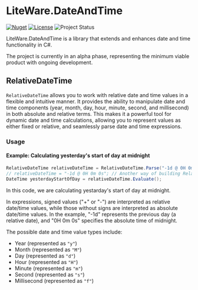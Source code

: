 # LiteWare.DateAndTime

[![Nuget](https://img.shields.io/nuget/v/LiteWare.DateAndTime)](https://www.nuget.org/packages/LiteWare.DateAndTime)
[![License](https://img.shields.io/github/license/samsam07/LiteWare.DateAndTime)](https://github.com/samsam07/LiteWare.DateAndTime/blob/master/LICENSE)
![Project Status](https://img.shields.io/badge/Project_Status-Alpha_--_Work_in_progress-orange)

LiteWare.DateAndTime is a library that extends and enhances date and time functionality in C#.

The project is currently in an alpha phase, representing the minimum viable product with ongoing development.

## RelativeDateTime

`RelativeDateTime` allows you to work with relative date and time values in a flexible and intuitive manner. It provides the ability to manipulate date and time components (year, month, day, hour, minute, second, and millisecond) in both absolute and relative terms. This makes it a powerful tool for dynamic date and time calculations, allowing you to represent values as either fixed or relative, and seamlessly parse date and time expressions.

### Usage

#### Example: Calculating yesterday's start of day at midnight

``` csharp
RelativeDateTime relativeDateTime = RelativeDateTime.Parse("-1d @ 0H 0m 0s");
// relativeDateTime = "-1d @ 0H 0m 0s"; // Another way of building RelativeDateTime
DateTime yesterdayStartOfDay = relativeDateTime.Evaluate();
```

In this code, we are calculating yestarday's start of day at midnight.

In expressions, signed values ("+" or "-") are interpreted as relative date/time values, while those without signs are interpreted as absolute date/time values. In the example, "-1d" represents the previous day (a relative date), and "0H 0m 0s" specifies the absolute time of midnight.

The possible date and time value types include:

- Year (represented as `"y"`)
- Month (represented as `"M"`)
- Day (represented as `"d"`)
- Hour (represented as `"H"`)
- Minute (represented as `"m"`)
- Second (represented as `"s"`)
- Millisecond (represented as `"f"`)
